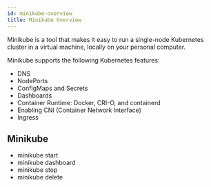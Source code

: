 ```yaml
---
id: minikube-overview
title: Minikube Overview
---
```


Minikube is a tool that makes it easy to run a single-node Kubernetes cluster in a virtual machine, locally on your personal computer.  

Minikube supports the following Kubernetes features:

- DNS
- NodePorts
- ConfigMaps and Secrets
- Dashboards
- Container Runtime: Docker, CRI-O, and containerd
- Enabling CNI (Container Network Interface)
- Ingress

## Minikube

- minikube start
- minikube dashboard
- minikube stop
- minikube delete
